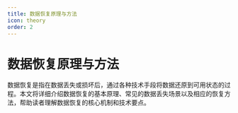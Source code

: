 ```yaml
---
title: 数据恢复原理与方法
icon: theory
order: 2
---
```


# 数据恢复原理与方法

数据恢复是指在数据丢失或损坏后，通过各种技术手段将数据还原到可用状态的过程。本文将详细介绍数据恢复的基本原理、常见的数据丢失场景以及相应的恢复方法，帮助读者理解数据恢复的核心机制和技术要点。
